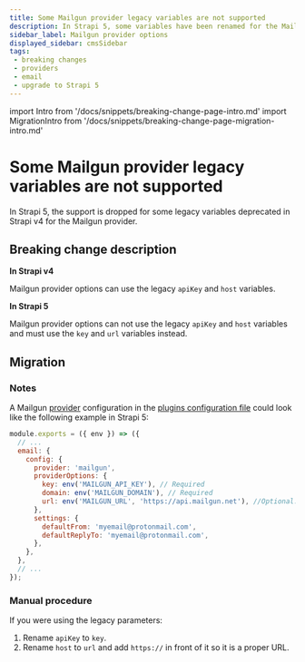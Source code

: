 ```yaml
---
title: Some Mailgun provider legacy variables are not supported
description: In Strapi 5, some variables have been renamed for the Mailgun provider options, dropping support for some legacy variables that were deprecated in Strapi v4.
sidebar_label: Mailgun provider options
displayed_sidebar: cmsSidebar
tags:
 - breaking changes
 - providers
 - email
 - upgrade to Strapi 5
---
```


import Intro from '/docs/snippets/breaking-change-page-intro.md'
import MigrationIntro from '/docs/snippets/breaking-change-page-migration-intro.md'

# Some Mailgun provider legacy variables are not supported

In Strapi 5, the support is dropped for some legacy variables deprecated in Strapi v4 for the Mailgun provider.

<Intro />
<BreakingChangeIdCard plugins />

## Breaking change description

<SideBySideContainer>

<SideBySideColumn>

**In Strapi v4**

Mailgun provider options can use the legacy `apiKey` and `host` variables.

</SideBySideColumn>

<SideBySideColumn>

**In Strapi 5**

Mailgun provider options can not use the legacy `apiKey` and `host` variables and must use the `key` and `url` variables instead.

</SideBySideColumn>

</SideBySideContainer>

## Migration

<MigrationIntro />

### Notes

A Mailgun [provider](/cms/features/email#providers) configuration in the [plugins configuration file](/cms/configurations/plugins) could look like the following example in Strapi 5:

```jsx title="/config/plugins.js"
module.exports = ({ env }) => ({
  // ...
  email: {
    config: {
      provider: 'mailgun',
      providerOptions: {
        key: env('MAILGUN_API_KEY'), // Required
        domain: env('MAILGUN_DOMAIN'), // Required
        url: env('MAILGUN_URL', 'https://api.mailgun.net'), //Optional. If domain region is Europe use 'https://api.eu.mailgun.net'
      },
      settings: {
        defaultFrom: 'myemail@protonmail.com',
        defaultReplyTo: 'myemail@protonmail.com',
      },
    },
  },
  // ...
});
```

### Manual procedure

If you were using the legacy parameters:

1. Rename `apiKey` to `key`.
2. Rename `host` to `url` and add `https://` in front of it so it is a proper URL.
